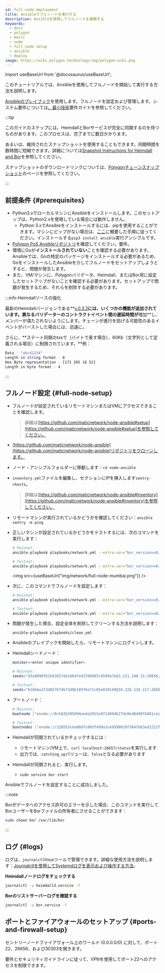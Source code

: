 ```yaml
---
id: full-node-deployment
title: Ansibleでフルノードを実行する
description: Ansibleを使用してフルノードを展開する
keywords:
  - docs
  - polygon
  - matic
  - node
  - full node setup
  - ansible
  - deploy
image: https://wiki.polygon.technology/img/polygon-wiki.png
---
```


import useBaseUrl from '@docusaurus/useBaseUrl';

このチュートリアルでは、Ansibleを使用してフルノードを開始して実行する方法を説明します。

[Ansibleのプレイブック](https://docs.ansible.com/ansible/latest/user_guide/playbooks_intro.html)を使用します。フルノードを設定および管理します。システム要件については[、最小技術](technical-requirements.md)要件ガイドを参照してください。

:::tip

このガイドのステップには、HeimdallとBorサービスが完全に同期するのを待つものがあります。このプロセスは、完了までに数日かかります。

あるいは、維持されたスナップショットを使用することもできます。同期時間を数時間に短縮できます。詳細については[<ins>Snapshot Instructions for Heimdall and Bor</ins>](/docs/develop/network-details/snapshot-instructions-heimdall-bor)を参照してください。

スナップショットのダウンロードリンクについては、[<ins>Polygonチェーンスナップショット</ins>](https://snapshot.polygon.technology/)のページを参照してください。

:::

## 前提条件 {#prerequisites}

- Python3.xでローカルマシンにAnsibleをインストールします。このセットアップは、Python2.xを使用している場合には動作しません。
    - Python 3.xでAnsibleをインストールするには、pipを使用することができます。マシンにピップがない場合は、[ここ](https://pip.pypa.io/en/stable/)に概要した手順に従ってください。インストールする`pip3 install ansible`実行アンシブルです。
- [Polygon PoS Ansibleリポジトリ](https://github.com/maticnetwork/node-ansible#requirements)を確認してください。要件。
- 環境にGoが**インストールされていない**ことを確認する必要があります。Ansibleでは、Goの特定のパッケージをインストールする必要があるため、GoをインストールしたAnsibleを介してフルノードをセットアップしようとすると、問題が発生します。
- また、VM/マシンに、Polygonバリデータ、Heimdall、またはBor用に設定したセットアップがないことを確認する必要があります。セットアップで問題が発生するため、それらを削除する必要があります。

:::info Heimdallソースの強化

最新のHeimdallバージョンである**[v.0.3.3](https://github.com/maticnetwork/heimdall/releases/tag/v0.3.3)**には、いくつかの機能が追加されています。異なるバリデーターのコントラクトイベント間の遅延時間が**増加**し、メンバーが満たされないようにします。チェーンが進行を妨げる可能性のあるイベントがバーストした場合には、迅速に。

さらに、**ステート同期のtxsで（バイトで表す場合）、60Kb（文字列として定義される場合）に制限されています。**例：

```bash
Data - "abcd1234"
Length in string format - 8
Hex Byte representation - [171 205 18 52]
Length in byte format - 4
```
:::

## フルノード設定 {#full-node-setup}

- フルノードが設定されているリモートマシンまたはVMにアクセスできることを確認します。
  > 詳細は[https://github.com/maticnetwork/node-ansible#setup](https://github.com/maticnetwork/node-ansible#setup)を参照してください。
- [https://github.com/maticnetwork/node-ansible](https://github.com/maticnetwork/node-ansible)リポジトリをクローンします。
- ノード・アンシブルフォルダーに移動します：`cd node-ansible`
- `inventory.yml`ファイルを編集し、セクションにIPを挿入します`sentry->hosts`。
  > 詳細は[https://github.com/maticnetwork/node-ansible#inventory](https://github.com/maticnetwork/node-ansible#inventory)を参照してください。
- リモートマシンが実行されているかどうかを確認してください：`ansible sentry -m ping`
- 正しいマシンが設定されているかどうかをテストするには、次のコマンドを実行します：

  ```bash
  # Mainnet:
  ansible-playbook playbooks/network.yml --extra-var="bor_version=v0.3.7 heimdall_version=v0.3.3 network=mainnet node_type=sentry" --list-hosts

  # Testnet:
  ansible-playbook playbooks/network.yml --extra-var="bor_version=v0.3.7 heimdall_version=v0.3.3 network=mumbai node_type=sentry" --list-hosts
  ```

  <img src={useBaseUrl("img/network/full-node-mumbai.png")} />

- 次に、このコマンドでフルノードを設定します：

  ```bash
  # Mainnet:
  ansible-playbook playbooks/network.yml --extra-var="bor_version=v0.3.7 heimdall_version=v0.3.3 network=mainnet node_type=sentry"

  # Testnet:
  ansible-playbook playbooks/network.yml --extra-var="bor_version=v0.3.7 heimdall_version=v0.3.3 network=mumbai node_type=sentry"
  ```

- 問題が発生した場合、設定全体を削除してクリーンする方法を説明します：
  ```
  ansible-playbook playbooks/clean.yml
  ```

- Ansibleのプレイブックを開始したら、リモートマシンにログインします。

- Heimdallシードノード：

  ```bash
  moniker=<enter unique identifier>

  # Mainnet:
  seeds="d3a8990f61bb3657da1664fe437d4993c4599a7e@3.211.248.31:26656,d3d7d397339c9126235dfab11bf925e269776f4f@3.212.183.151:26656,68254d33685fad151e45bfe1ed33d538ba6ec8cb@3.93.224.197:26656,d26c54ebbf274896f12977bb13d83ac1237a8226@184.73.124.158:26656,f4f605d60b8ffaaf15240564e58a81103510631c@159.203.9.164:26656,4fb1bc820088764a564d4f66bba1963d47d82329@44.232.55.71:26656,2eadba4be3ce47ac8db0a3538cb923b57b41c927@35.199.4.13:26656,25f5f65a09c56e9f1d2d90618aa70cd358aa68da@35.230.116.151:26656,3b23b20017a6f348d329c102ddc0088f0a10a444@35.221.13.28:26656"

  # Testnet:
  seeds="b18bbe1f3d8576f4b73d9b18976e71c65e839149@34.226.134.117:26656,4cd60c1d76e44b05f7dfd8bab3f447b119e87042@54.147.31.250:26656,7a6c7b5d25b13ce3448b047dbebeb1a19cc2e092@18.213.200.99:26656"
  ```
- ブートノード：

  ```bash
  # Mainnet:
  bootnode ["enode://0cb82b395094ee4a2915e9714894627de9ed8498fb881cec6db7c65e8b9a5bd7f2f25cc84e71e89d0947e51c76e85d0847de848c7782b13c0255247a6758178c@44.232.55.71:30303,enode://88116f4295f5a31538ae409e4d44ad40d22e44ee9342869e7d68bdec55b0f83c1530355ce8b41fbec0928a7d75a5745d528450d30aec92066ab6ba1ee351d710@159.203.9.164:30303","enode://4be7248c3a12c5f95d4ef5fff37f7c44ad1072fdb59701b2e5987c5f3846ef448ce7eabc941c5575b13db0fb016552c1fa5cca0dda1a8008cf6d63874c0f3eb7@3.93.224.197:30303","enode://32dd20eaf75513cf84ffc9940972ab17a62e88ea753b0780ea5eca9f40f9254064dacb99508337043d944c2a41b561a17deaad45c53ea0be02663e55e6a302b2@3.212.183.151:30303"]

  # Testnet:
  bootnodes ["enode://320553cda00dfc003f499a3ce9598029f364fbb3ed1222fdc20a94d97dcc4d8ba0cd0bfa996579dcc6d17a534741fb0a5da303a90579431259150de66b597251@54.147.31.250:30303","enode://f0f48a8781629f95ff02606081e6e43e4aebd503f3d07fc931fad7dd5ca1ba52bd849a6f6c3be0e375cf13c9ae04d859c4a9ae3546dc8ed4f10aa5dbb47d4998@34.226.134.117:30303"]
  ```

- Heimdallが同期されているかチェックするには：
    - リモートマシン/VM上で、`curl localhost:26657/status`を実行します
    - 出力では、`catching_up`バリューは、`false`となる必要があります

- Heimdallが同期されると、実行します。
    - `sudo service bor start`

Ansibleでフルノードを設定することに成功しました。

:::note

Borがデータへのアクセス許可のエラーを示した場合、このコマンドを実行してBorユーザーをBorファイルの所有者にさせることができます：

```bash
sudo chown bor /var/lib/bor
```

:::
## ログ {#logs}

ログは、`journalctl`linuxツールで管理できます。詳細な使用方法を説明します：[Journalctlを使用してSystemdログを表示および操作する方法](https://www.digitalocean.com/community/tutorials/how-to-use-journalctl-to-view-and-manipulate-systemd-logs)。

**Heimdallノードログをチェックする**

```bash
journalctl -u heimdalld.service -f
```

**Borのリストサーバーログを確認する**

```bash
journalctl -u bor.service -f
```

## ポートとファイアウォールのセットアップ {#ports-and-firewall-setup}

セントリーノードファイアウォール上のワールド (0.0.0.0/0) に対して、ポート22、26656、および30303を開きます。

要件とセキュリティガイドラインに従って、VPNを使用してポート22へのアクセスを制限できます。